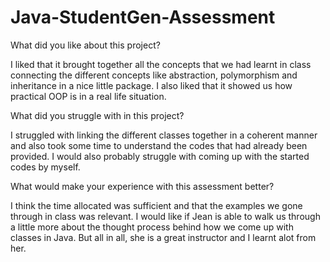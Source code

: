 # Java-StudentGen-Assessment

What did you like about this project?

I liked that it brought together all the concepts that we had learnt in class connecting the different concepts like abstraction, polymorphism and inheritance in a nice little package. I also liked that it showed us how practical OOP is in a real life situation.

What did you struggle with in this project?

I struggled with linking the different classes together in a coherent manner and also took some time to understand the codes that had already been provided. I would also probably struggle with coming up with the started codes by myself.

What would make your experience with this assessment better?

I think the time allocated was sufficient and that the examples we gone through in class was relevant. I would like if Jean is able to walk us through a little more about the thought process behind how we come up with classes in Java. But all in all, she is a great instructor and I learnt alot from her.
